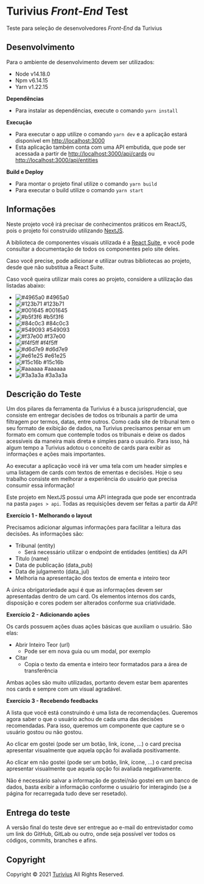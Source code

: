 # Turivius *Front-End* Test #

Teste para seleção de desenvolvedores *Front-End* da Turivius

## Desenvolvimento ##

Para o ambiente de desenvolvimento devem ser utilizados:

- Node v14.18.0
- Npm  v6.14.15
- Yarn v1.22.15

**Dependências**
- Para instalar as dependências, execute o comando ```yarn install```

**Execução**
- Para executar o app utilize o comando ```yarn dev``` e a aplicação estará disponível em [http://localhost:3000](http://localhost:3000)
- Esta aplicação também conta com uma API embutida, que pode ser acessada a partir de [http://localhost:3000/api/cards](http://localhost:3000/api/cards) ou [http://localhost:3000/api/entities](http://localhost:3000/api/entities)

**Build e Deploy**
- Para montar o projeto final utilize o comando ```yarn build```
- Para executar o build utilize o comando ```yarn start```

## Informações ##

Neste projeto você irá precisar de conhecimentos práticos em ReactJS, pois o projeto foi construído utilizando [NextJS](https://nextjs.org/).

A biblioteca de componentes visuais utilizada é a [React Suite](https://rsuitejs.com/), e você pode consultar a documentação de todos os componentes pelo site deles.

Caso você precise, pode adicionar e utilizar outras bibliotecas ao projeto, desde que não substitua a React Suite.

Caso você queira utilizar mais cores ao projeto, considere a utilização das listadas abaixo:

- ![#4965a0](https://place-hold.it/15/4965a0/000000?text=+) #4965a0
- ![#123b71](https://place-hold.it/15/123b71/000000?text=+) #123b71
- ![#001645](https://place-hold.it/15/001645/000000?text=+) #001645
- ![#b5f3f6](https://place-hold.it/15/b5f3f6/000000?text=+) #b5f3f6
- ![#84c0c3](https://place-hold.it/15/84c0c3/000000?text=+) #84c0c3
- ![#549093](https://place-hold.it/15/549093/000000?text=+) #549093
- ![#f37e00](https://place-hold.it/15/f37e00/000000?text=+) #f37e00
- ![#f4f5ff](https://place-hold.it/15/f4f5ff/000000?text=+) #f4f5ff
- ![#d6d7e9](https://place-hold.it/15/d6d7e9/000000?text=+) #d6d7e9
- ![#e61e25](https://place-hold.it/15/e61e25/000000?text=+) #e61e25
- ![#15c16b](https://place-hold.it/15/15c16b/000000?text=+) #15c16b
- ![#aaaaaa](https://place-hold.it/15/aaaaaa/000000?text=+) #aaaaaa
- ![#3a3a3a](https://place-hold.it/15/3a3a3a/000000?text=+) #3a3a3a

## Descrição do Teste ##

Um dos pilares da ferramenta da Turivius é a busca jurisprudencial, que consiste em entregar decisões de todos os tribunais a partir de uma filtragem por termos, datas, entre outros. Como cada site de tribunal tem o seu formato de exibição de dados, na Turivius precisamos pensar em um formato em comum que contemple todos os tribunais e deixe os dados acessíveis da maneira mais direta e simples para o usuário. Para isso, há algum tempo a Turivius adotou o conceito de cards para exibir as informações e ações mais importantes.

Ao executar a aplicação você irá ver uma tela com um header simples e uma listagem de cards com textos de ementas e decisões. Hoje o seu trabalho consiste em melhorar a experiência do usuário que precisa consumir essa informação!

Este projeto em NextJS possui uma API integrada que pode ser encontrada na pasta ```pages > api```. Todas as requisições devem ser feitas a partir da API!

**Exercício 1 - Melhorando o layout**

Precisamos adicionar algumas informações para facilitar a leitura das decisões. As informações são:
- Tribunal (entity)
    - Será necessário utilizar o endpoint de entidades (entities) da API
- Título (name)
- Data de publicação (data_pub)
- Data de julgamento (data_jul)
- Melhoria na apresentação dos textos de ementa e inteiro teor

A única obrigatoriedade aqui é que as informações devem ser apresentadas dentro de um card. Os elementos internos dos cards, disposição e cores podem ser alterados conforme sua criatividade.

**Exercício 2 - Adicionando ações**

Os cards possuem ações duas ações básicas que auxiliam o usuário. São elas:
- Abrir Inteiro Teor (url)
    - Pode ser em nova guia ou um modal, por exemplo
- Citar
    - Copia o texto da ementa e inteiro teor formatados para a área de transferência

Ambas ações são muito utilizadas, portanto devem estar bem aparentes nos cards e sempre com um visual agradável.

**Exercício 3 - Recebendo feedbacks**

A lista que você está construindo é uma lista de recomendações. Queremos agora saber o que o usuário achou de cada uma das decisões recomendadas. Para isso, queremos um componente que capture se o usuário gostou ou não gostou.

Ao clicar em gostei (pode ser um botão, link, ícone, ...) o card precisa apresentar visualmente que aquela opção foi avaliada positivamente.

Ao clicar em não gostei (pode ser um botão, link, ícone, ...) o card precisa apresentar visualmente que aquela opção foi avaliada negativamente.

Não é necessário salvar a informação de gostei/não gostei em um banco de dados, basta exibir a informação conforme o usuário for interagindo (se a página for recarregada tudo deve ser resetado).

## Entrega do teste ##

A versão final do teste deve ser entregue ao e-mail do entrevistador como um link do GitHub, GitLab ou outro, onde seja possível ver todos os códigos, commits, branches e afins.

## Copyright ##
Copyright © 2021 [Turivius](https://turivius.com) All Rights Reserved.

